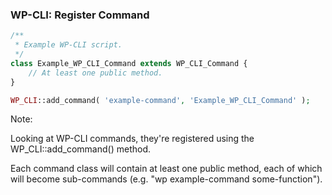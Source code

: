 ### WP-CLI: Register Command

```php
/**
 * Example WP-CLI script.
 */
class Example_WP_CLI_Command extends WP_CLI_Command {
	// At least one public method.
}

WP_CLI::add_command( 'example-command', 'Example_WP_CLI_Command' );
```

Note:

Looking at WP-CLI commands, they're registered using the WP_CLI::add_command() method.

Each command class will contain at least one public method, each of which will become sub-commands (e.g. "wp example-command some-function").
